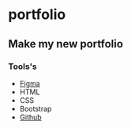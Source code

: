 # portfolio
## Make my new portfolio
### Tools's
* [Figma](https://www.figma.com/file/13Rf7U0X6Qfy3jVZzBwxS7/Untitled?t=LI6AKLjOIyfYLgOF-6)
* HTML 
* CSS
* Bootstrap 
* [Github](https://iyadabed.github.io/portfolio/)